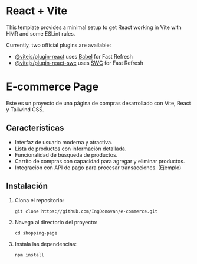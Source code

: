 # React + Vite

This template provides a minimal setup to get React working in Vite with HMR and some ESLint rules.

Currently, two official plugins are available:

- [@vitejs/plugin-react](https://github.com/vitejs/vite-plugin-react/blob/main/packages/plugin-react/README.md) uses [Babel](https://babeljs.io/) for Fast Refresh
- [@vitejs/plugin-react-swc](https://github.com/vitejs/vite-plugin-react-swc) uses [SWC](https://swc.rs/) for Fast Refresh
# E-commerce Page

Este es un proyecto de una página de compras desarrollado con Vite, React y Tailwind CSS.

## Características

- Interfaz de usuario moderna y atractiva.
- Lista de productos con información detallada.
- Funcionalidad de búsqueda de productos.
- Carrito de compras con capacidad para agregar y eliminar productos.
- Integración con API de pago para procesar transacciones. (Ejemplo)

## Instalación

1. Clona el repositorio:

   ```shell
   git clone https://github.com/IngDonovan/e-commerce.git

2. Navega al directorio del proyecto:

   ```shell
   cd shopping-page

3. Instala las dependencias:

   ```shell
   npm install